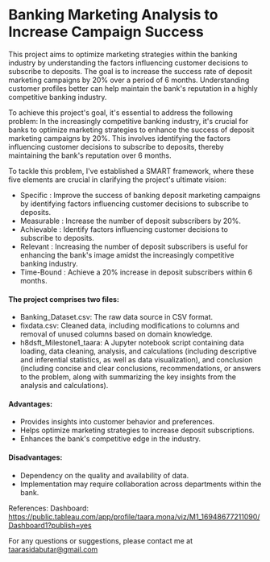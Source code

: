 # Banking Marketing Analysis to Increase Campaign Success

This project aims to optimize marketing strategies within the banking industry by understanding the factors influencing customer decisions to subscribe to deposits. The goal is to increase the success rate of deposit marketing campaigns by 20% over a period of 6 months. Understanding customer profiles better can help maintain the bank's reputation in a highly competitive banking industry.

To achieve this project's goal, it's essential to address the following problem: In the increasingly competitive banking industry, it's crucial for banks to optimize marketing strategies to enhance the success of deposit marketing campaigns by 20%. This involves identifying the factors influencing customer decisions to subscribe to deposits, thereby maintaining the bank's reputation over 6 months.

To tackle this problem, I've established a SMART framework, where these five elements are crucial in clarifying the project's ultimate vision:

- Specific    : Improve the success of banking deposit marketing campaigns by identifying factors influencing customer decisions to subscribe to deposits.
- Measurable  : Increase the number of deposit subscribers by 20%.
- Achievable  : Identify factors influencing customer decisions to subscribe to deposits.
- Relevant    : Increasing the number of deposit subscribers is useful for enhancing the bank's image amidst the increasingly competitive banking industry.
- Time-Bound  : Achieve a 20% increase in deposit subscribers within 6 months.


#### The project comprises two files:

- Banking_Dataset.csv: The raw data source in CSV format.
- fixdata.csv: Cleaned data, including modifications to columns and removal of unused columns based on domain knowledge.
- h8dsft_Milestone1_taara: A Jupyter notebook script containing data loading, data cleaning, analysis, and calculations (including descriptive and inferential statistics, as well as data visualization), and conclusion (including concise and clear conclusions, recommendations, or answers to the problem, along with summarizing the key insights from the analysis and calculations).

#### Advantages:

- Provides insights into customer behavior and preferences.
- Helps optimize marketing strategies to increase deposit subscriptions.
- Enhances the bank's competitive edge in the industry.

#### Disadvantages:

- Dependency on the quality and availability of data.
- Implementation may require collaboration across departments within the bank.


References:
Dashboard: https://public.tableau.com/app/profile/taara.mona/viz/M1_16948677211090/Dashboard1?publish=yes

For any questions or suggestions, please contact me at taarasidabutar@gmail.com



